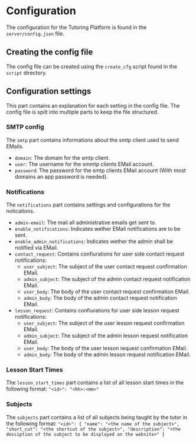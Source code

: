 # Configuration

The configuration for the Tutoring Platform is found in the `server/config.json` file.

## Creating the config file

The config file can be created using the `create_cfg` script found in the `script` directory.

## Configuration settings

This part contains an explanation for each setting in the config file.
The config file is spilt into multiple parts to keep the file structured.

### SMTP config

The `smtp` part contains informations about the smtp client used to send EMails.

 - `domain`: The domain for the smtp client.
 - `user`: The username for the smmtp clients EMail account.
 - `password`: The password for the smtp clients EMail account (With most domains an app password is needed).

### Notifications

The `notifications` part contains settings and configurations for the notications.

 - `admin-email`: The mail all administrative emails get sent to.
 - `enable_notifications`: Indicates wether EMail notifications are to be sent.
 - `enable_admin_notifications`: Indicates wether the admin shall be notified via EMail.
 - `contact_request`: Contains confiurations for user side contact request notifications:
    - `user_subject`: The subject of the user contact request confirmation EMail.
    - `admin_subject`: The subject of the admin contact request notification EMail.
    - `user_body`: The body of the user contact request confirmation EMail.
    - `admin_body`: The body of the admin contact request notification EMail.
  - `lesson_request`: Contains confiurations for user side lesson request notifications:
    - `user_subject`: The subject of the user lesson request confirmation EMail.
    - `admin_subject`: The subject of the admin lesson request notification EMail.
    - `user_body`: The body of the user lesson request confirmation EMail.
    - `admin_body`: The body of the admin lesson request notification EMail.

### Lesson Start Times

The `lesson_start_times` part contains a list of all lesson start times in the following format: `"<id>": "<hh>:<mm>"`

### Subjects 

The `subjects` part contains a list of all subjects being taught by the tutor in the following format:
    `"<id>": {
        "name": "<the name of the subject>",
        "short_cut": "<the shortcut of the subject>",
        "description": "<the desciption of the subject to be displayed on the website>"
    }`